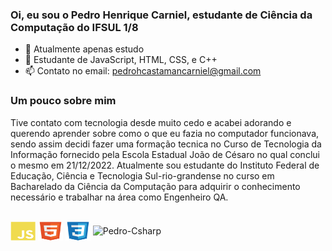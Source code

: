 ### Oi, eu sou o Pedro Henrique Carniel, estudante de Ciência da Computação do IFSUL 1/8 

- 🔭 Atualmente apenas estudo
- 🌱 Estudante de JavaScript, HTML, CSS, e C++
- 📫 Contato no email: pedrohcastamancarniel@gmail.com 

### Um pouco sobre mim 

Tive contato com tecnologia desde muito cedo e acabei adorando e querendo aprender sobre como o que eu fazia no computador funcionava, sendo assim decidi fazer uma formação tecnica no Curso de Tecnologia da Informação fornecido pela Escola Estadual João de Césaro no qual conclui o mesmo em 21/12/2022. Atualmente sou estudante do Instituto Federal de Educação, Ciência e Tecnologia Sul-rio-grandense no curso em Bacharelado da Ciência da Computação para adquirir o conhecimento necessário e trabalhar na área como Engenheiro QA.

<div style="display: inline_block"><br>
  <img align="center" alt="Pedro-Js" height="30" width="40" src="https://raw.githubusercontent.com/devicons/devicon/master/icons/javascript/javascript-plain.svg">
  <img align="center" alt="Pedro-HTML-HTML" height="30" width="40" src="https://raw.githubusercontent.com/devicons/devicon/master/icons/html5/html5-original.svg">
  <img align="center" alt="Pedro-CSS" height="30" width="40" src="https://raw.githubusercontent.com/devicons/devicon/master/icons/css3/css3-original.svg">
  <img align="center" alt="Pedro-Csharp" height="30" width="40" src="https://cdn.jsdelivr.net/gh/devicons/devicon/icons/cplusplus/cplusplus-original.svg"
  
  
  ##
 

</div>
